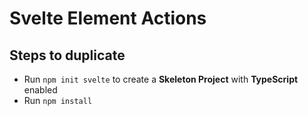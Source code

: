 # Svelte Element Actions

## Steps to duplicate

- Run `npm init svelte` to create a **Skeleton Project** with **TypeScript** enabled
- Run `npm install`
